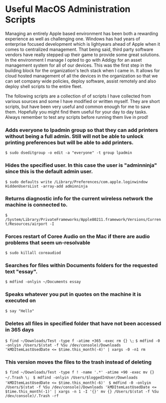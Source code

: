 # Useful MacOS Administration Scripts

Managing an entirely Apple based environment has been both a rewarding experience as well as challenging one. Windows has had years of enterprise focused development which is lightyears ahead of Apple when it comes to centralized management. That being said, third party software vendors have really stepped up their game to provide some great solutions. In the environment I manage I opted to go with Addigy for an asset management system for all of our devices. This was the first step in the building block for the organization's tech stack when I came in. It allows for cloud hosted management of all the devices in the organization so that we can set company wide policies, deploy software, assist remotely and also deploy shell scripts to the entire fleet.

The following scripts are a collection of of scripts I have collected from various sources and some I have modified or written myself. They are short scripts, but have been very useful and common enough for me to save them. Hopefully you might find them useful for your day to day tasks. Always remember to test any scripts before running them live in prod!

### Adds everyone to lpadmin group so that they can add printers without being a full admin. Still will not be able to unlock printing preferences but will be able to add printers.
`$ sudo dseditgroup -o edit -a "everyone" -t group lpadmin`

### Hides the specified user. In this case the user is "adminninja" since this is the default admin user.
`$ sudo defaults write /Library/Preferences/com.apple.loginwindow HiddenUsersList -array-add adminninja`

### Returns diagnostic info for the current wireless network the machine is connected to.
`$ /System/Library/PrivateFrameworks/Apple80211.framework/Versions/Current/Resources/airport -I`

### Forces restart of Coree Audio on the Mac if there are audio problems that seem un-resolvable
`$ sudo killall coreaudiod`

### Searches for files within Documents folders for the requested text "essay".
`$ mdfind -onlyin ~/Documents essay`

### Speaks whatever you put in quotes on the machine it is executed on
`$ say "Hello"`

### Deletes all files in specified folder that have not been accessed in 365 days
`$ find ~/Downloads/Test -type f -atime +365 -exec rm {} \;`
`$ mdfind -0 -onlyin /Users/$(stat -f %Su /dev/console)/Downloads 'kMDItemLastUsedDate <= $time.this_month(-4)' | xargs -0 -n1 rm `

### This version moves the files to the trash instead of deleting
`$ find ~/Downloads/Test -type f ! -name '.*' -atime +90 -exec mv {} ~/.Trash \; `
`$ mdfind -onlyin /Users/$loggedInUser/Downloads 'kMDItemLastUsedDate <= $time.this_month(-6)' `
`$ mdfind -0 -onlyin /Users/$(stat -f %Su /dev/console)/Downloads 'kMDItemLastUsedDate <= $time.this_month(-1)' | xargs -n 1 -I '{}' mv {} /Users/$(stat -f %Su /dev/console)/.Trash -rf`

